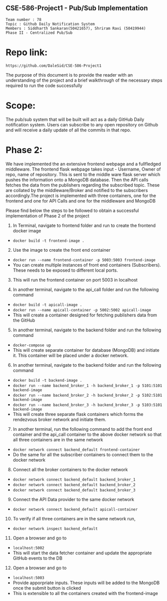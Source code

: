 ## CSE-586-Project1 - Pub/Sub Implementation

```
Team number : 78
Topic : Github Daily Notification System
Members : Siddharth Sankaran(50421657), Shriram Ravi (50419944)
Phase II - Centralized Pub/Sub
```

# **Repo link**:
`https://github.com/DaleSid/CSE-586-Project1`

The purpose of this document is to provide the reader with an understanding of the project and a brief walkthrough of the necessary steps required to run the code successfully

# **Scope**: 
The pub/sub system that will be built will act as a daily GitHub Daily notification system. Users can subscribe to any open repository on Github and will receive a daily update of all the commits in that repo.

# **Phase 2**: 
We have implemented the an extensive frontend webpage and a fullfledged middleware. The frontend  flask webpage takes input - Username, Owner of repo, name of repository. This is sent to the middle ware flask server which pushes the information onto a MongoDB database. Then the API calls fetches the data from the publishers regarding the subscribed topic. These are collated by the middleware/Broker and notified to the subscribers accordingly.The project is implemented with three containers, one for the frontend and one for API Calls and one for the middleware and MongoDB

Please find below the steps to be followed to obtain a successful implementation of Phase 2 of the project

1) In Terminal, navigate to frontend folder and run to create the frontend docker image
- `docker build -t frontend-image .` 
  
2) Use the image to create the front end container
- `docker run --name frontend-container -p 5003:5003 frontend-image`
- You can create multiple instances of front end containers (Subscribers). These needs to be exposed to different local ports.
  
3) This will run the frontend container on port 5003 in localhost

4) In another terminal, navigate to the api_call folder and run the following command
- `docker build -t apicall-image .`
- `docker run --name apicall-container -p 5002:5002 apicall-image`
- This will create a container designed for fetching publishers data from the GitHub

5) In another terminal, navigate to the backend folder and run the following command
- `docker-compose up`
- This will create separate container for database (MongoDB) and initiate it. This container will be placed under a docker network.

6) In another terminal, navigate to the backend folder and run the following command
- `docker build -t backend-image .`
- `docker run --name backend_broker_1 -h backend_broker_1 -p 5101:5101 backend-image`
- `docker run --name backend_broker_2 -h backend_broker_2 -p 5102:5101 backend-image`
- `docker run --name backend_broker_3 -h backend_broker_3 -p 5103:5101 backend-image`
- This will create three separate flask containers which forms the rendezvous broker network and initiate them. 

7) In another terminal, run the following command to add the front end container and the api_call container to the above docker network so that all three containers are in the same network
- `docker network connect backend_default frontend-container`
- Do the same for all the subscriber containers to connect them to the docker network

8) Connect all the broker containers to the docker network
- `docker network connect backend_default backend_broker_1`
- `docker network connect backend_default backend_broker_2`
- `docker network connect backend_default backend_broker_3`

9) Connect the API Data provider to the same docker network
- `docker network connect backend_default apicall-container`
  
10) To verify if all three containers are in the same network run,
- `docker network inspect backend_default`

11) Open a browser and go to 
- `localhost:5002`
- This will start the data fetcher container and update the appropriate GitHub events to the DB
  
12) Open a browser and go to 
- `localhost:5003`
- Provide apporpriate inputs. These inputs will be added to the MongoDB once the submit button is clicked
- This is extensible to all the containers created with the frontend-image